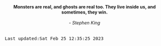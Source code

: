 
<div align="center"><b><span>Monsters are real, and ghosts are real too. They live inside us, and sometimes, they win.</span></b><br><br><i> - Stephen King</i></div>
<br><br><kbd>Last updated:Sat Feb 25 12:35:25 2023</kbd>